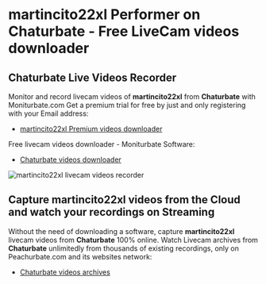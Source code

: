 # martincito22xl Performer on Chaturbate - Free LiveCam videos downloader

## Chaturbate Live Videos Recorder

Monitor and record livecam videos of **martincito22xl** from **Chaturbate** with Moniturbate.com
Get a premium trial for free by just and only registering with your Email address:
* [martincito22xl Premium videos downloader](https://moniturbate.com/request-demo-licence-key.html)

Free livecam videos downloader - Moniturbate Software:
* [Chaturbate videos downloader](https://moniturbate.com/moniturbate-download-software.html)

![martincito22xl livecam videos recorder](https://peachurnet.com/templates/moniturbate-software.png)


## Capture martincito22xl videos from the Cloud and watch your recordings on Streaming

Without the need of downloading a software, capture **martincito22xl** livecam videos from **Chaturbate** 100% online.
Watch Livecam archives from **Chaturbate** unlimitedly from thousands of existing recordings, only on Peachurbate.com and its websites network:
* [Chaturbate videos archives](https://peachurnet.com/)